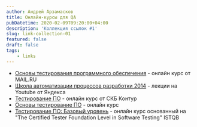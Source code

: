 ```yaml
---
author: Андрей Арзамасков
title: Онлайн-курсы для QA
pubDatetime: 2020-02-09T09:20:00+04:00
description: 'Коллекция ссылок #1'
slug: link-collection-01
featured: false
draft: false
tags:
    - links
---
```


- [Основы тестирования программного обеспечения](https://universarium.org/course/1005) - онлайн курс от MAIL.RU
- [Школа автоматизации процессов разработки 2014](https://www.youtube.com/playlist?list=PLJMRN_6MT0JYItlUeor7YRa0r6-lI8MMR) - лекции на  Youtube от Яндекса
- [Тестирование ПО](https://ulearn.me/Course/Testing/Vvedenie_5656d8a3-1269-4834-bdfe-8fbc1f1c8f30) - онлайн курс от СКБ Контур
- [Основы тестирование ПО](https://itvdn.com/ru/video/testing-process) - онлайн курс
- [Тестирование ПО: Базовый уровень](https://stepik.org/course/16478/promo) - онлайн курс основанный на "The Certified Tester Foundation Level in Software Testing" ISTQB
